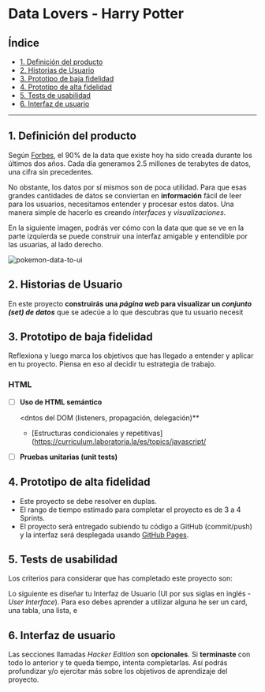 # Data Lovers - Harry Potter

## Índice

* [1. Definición del producto](#1-definición-del-producto)
* [2. Historias de Usuario](#2-historias-de-usuario)
* [3. Prototipo de baja fidelidad](#3-prototipo-de-baja-fidelidad)
* [4. Prototipo de alta fidelidad](#4-prototipo-de-alta-fidelidad)
* [5. Tests de usabilidad](#5-tests-de-usabilidad)
* [6. Interfaz de usuario](#6-interfaz-de-usuario)

***

## 1. Definición del producto

Según [Forbes](https://www.forbes.com/sites/bernardmarr/2018/05/21/how-much-data-do-we-create-every-day-the-mind-blowing-stats-everyone-should-read),
el 90% de la data que existe hoy ha sido creada durante los últimos dos años.
Cada día generamos 2.5 millones de terabytes de datos, una cifra sin
precedentes.

No obstante, los datos por sí mismos son de poca utilidad. Para que esas
grandes cantidades de datos se conviertan en **información** fácil de leer para
los usuarios, necesitamos entender y procesar estos datos. Una manera simple de
hacerlo es creando _interfaces_ y _visualizaciones_.

En la siguiente imagen, podrás ver cómo con la data que que se ve en la parte
izquierda se puede construir una interfaz amigable y entendible por las
usuarias, al lado derecho.

![pokemon-data-to-ui](https://user-images.githubusercontent.com/12631491/218505816-c6d11758-9de4-428f-affb-2a56ea4d68c4.png)

## 2. Historias de Usuario

En este proyecto **construirás una _página web_ para visualizar un
_conjunto (set) de datos_** que se adecúe a lo que descubras que tu usuario
necesit
## 3. Prototipo de baja fidelidad

Reflexiona y luego marca los objetivos que has llegado a entender y aplicar en tu proyecto. Piensa en eso al decidir tu estrategia de trabajo.

### HTML

- [ ] **Uso de HTML semántico**

  <dntos del DOM (listeners, propagación, delegación)**

  * [Estructuras condicionales y repetitivas](https://curriculum.laboratoria.la/es/topics/javascript/
- [ ] **Pruebas unitarias (unit tests)**


## 4. Prototipo de alta fidelidad

* Este proyecto se debe resolver en duplas.
* El rango de tiempo estimado para completar el proyecto es de 3 a 4 Sprints.
* El proyecto será entregado subiendo tu código a GitHub (commit/push) y la
  interfaz será desplegada usando [GitHub Pages](https://pages.github.com/).

## 5. Tests de usabilidad

Los criterios para considerar que has completado este proyecto son:

Lo siguiente es diseñar tu Interfaz de Usuario (UI por sus siglas en inglés -
_User Interface_). Para eso debes aprender a utilizar alguna he ser un card, una tabla, una lista,
   e
## 6. Interfaz de usuario

Las secciones llamadas _Hacker Edition_ son **opcionales**. Si **terminaste**
con todo lo anterior y te queda tiempo, intenta completarlas. Así podrás
profundizar y/o ejercitar más sobre los objetivos de aprendizaje del proyecto.

